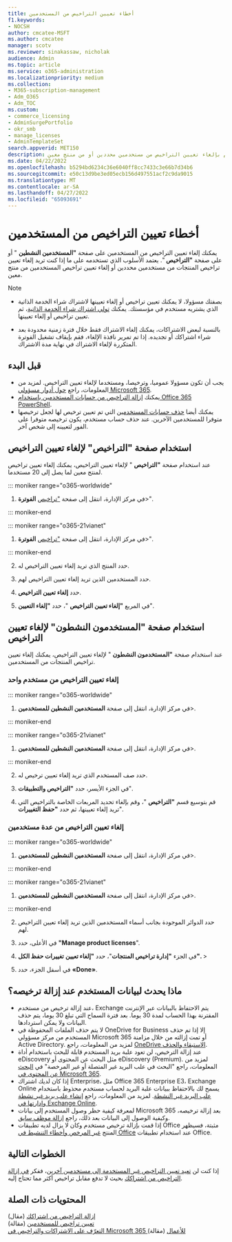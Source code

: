 ```yaml
---
title: أخطاء تعيين التراخيص من المستخدمين
f1.keywords:
- NOCSH
author: cmcatee-MSFT
ms.author: cmcatee
manager: scotv
ms.reviewer: sinakassaw, nicholak
audience: Admin
ms.topic: article
ms.service: o365-administration
ms.localizationpriority: medium
ms.collection:
- M365-subscription-management
- Adm_O365
- Adm_TOC
ms.custom:
- commerce_licensing
- AdminSurgePortfolio
- okr_smb
- manage_licenses
- AdminTemplateSet
search.appverid: MET150
description: يعتمد الأسلوب الذي تستخدمه لإلغاء تعيين تراخيص المنتجات على ما إذا كنت تقوم بإلغاء تعيين التراخيص من مستخدمين محددين أو من منتج معين.
ms.date: 04/22/2022
ms.openlocfilehash: b5294bd6234c36e6040ff8cc7433c3e66b7d34b6
ms.sourcegitcommit: e50c13d9be3ed05ecb156d497551acf2c9da9015
ms.translationtype: MT
ms.contentlocale: ar-SA
ms.lasthandoff: 04/27/2022
ms.locfileid: "65093691"
---
```

# <a name="unassign-licenses-from-users"></a>أخطاء تعيين التراخيص من المستخدمين

يمكنك إلغاء تعيين التراخيص من المستخدمين على صفحة **"المستخدمين النشطين** " أو على صفحة **"التراخيص** ". يعتمد الأسلوب الذي تستخدمه على ما إذا كنت تريد إلغاء تعيين تراخيص المنتجات من مستخدمين محددين أو إلغاء تعيين تراخيص المستخدمين من منتج معين.

> [!NOTE]
> 
> - بصفتك مسؤولا، لا يمكنك تعيين تراخيص أو إلغاء تعيينها لاشتراك شراء الخدمة الذاتية الذي يشتريه مستخدم في مؤسستك. يمكنك [تولي اشتراك شراء الخدمة الذاتية](../../commerce/subscriptions/manage-self-service-purchases-admins.md#take-over-a-self-service-purchase-subscription)، ثم تعيين تراخيص أو إلغاء تعيينها.
> 
> - بالنسبة لبعض الاشتراكات، يمكنك إلغاء الاشتراك فقط خلال فترة زمنية محدودة بعد شراء اشتراكك أو تجديده. إذا تم تمرير نافذة الإلغاء، فقم بإيقاف تشغيل الفوترة المتكررة لإلغاء الاشتراك في نهاية مدة الاشتراك.

## <a name="before-you-begin"></a>قبل البدء

- يجب أن تكون مسؤولا عموميا، وترخيصا، ومستخدما لإلغاء تعيين التراخيص. لمزيد من المعلومات، راجع [حول أدوار مسؤولي Microsoft 365](../add-users/about-admin-roles.md).
- يمكنك [إزالة التراخيص من حسابات المستخدمين باستخدام Office 365 PowerShell](../../enterprise/remove-licenses-from-user-accounts-with-microsoft-365-powershell.md).
- يمكنك أيضا [حذف حسابات المستخدمين](../add-users/delete-a-user.md) التي تم تعيين ترخيص لها لجعل ترخيصها متوفرا للمستخدمين الآخرين. عند حذف حساب مستخدم، يكون ترخيصه متوفرا على الفور لتعيينه إلى شخص آخر.

## <a name="use-the-licenses-page-to-unassign-licenses"></a>استخدام صفحة "التراخيص" لإلغاء تعيين التراخيص

عند استخدام صفحة **"التراخيص** " لإلغاء تعيين التراخيص، يمكنك إلغاء تعيين تراخيص لمنتج معين لما يصل إلى 20 مستخدما.

::: moniker range="o365-worldwide"

1. في مركز الإدارة، انتقل إلى صفحة <a href="https://go.microsoft.com/fwlink/p/?linkid=842264" target="_blank">"تراخيص</a> **الفوترة**\>".

::: moniker-end

::: moniker range="o365-21vianet"

1. في مركز الإدارة، انتقل إلى صفحة <a href="https://go.microsoft.com/fwlink/p/?linkid=850625" target="_blank">"تراخيص</a> **الفوترة**\>".

::: moniker-end

2. حدد المنتج الذي تريد إلغاء تعيين التراخيص له.

3. حدد المستخدمين الذين تريد إلغاء تعيين التراخيص لهم.

4. حدد **إلغاء تعيين التراخيص**.

5. في المربع **"إلغاء تعيين التراخيص** "، حدد **"إلغاء التعيين**".

## <a name="use-the-active-users-page-to-unassign-licenses"></a>استخدام صفحة "المستخدمون النشطون" لإلغاء تعيين التراخيص

عند استخدام صفحة **"المستخدمون النشطون** " لإلغاء تعيين التراخيص، يمكنك إلغاء تعيين تراخيص المنتجات من المستخدمين.

### <a name="unassign-licenses-from-one-user"></a>إلغاء تعيين التراخيص من مستخدم واحد

::: moniker range="o365-worldwide"

1. في مركز الإدارة، انتقل إلى صفحة **المستخدمين النشطين للمستخدمين**\>.<a href="https://go.microsoft.com/fwlink/p/?linkid=834822" target="_blank"></a>

::: moniker-end

::: moniker range="o365-21vianet"

1. في مركز الإدارة، انتقل إلى صفحة **المستخدمين النشطين للمستخدمين**\>.<a href="https://go.microsoft.com/fwlink/p/?linkid=850628" target="_blank"></a>

::: moniker-end

2. حدد صف المستخدم الذي تريد إلغاء تعيين ترخيص له.

3. في الجزء الأيسر، حدد **"التراخيص والتطبيقات**".

4. قم بتوسيع قسم **"التراخيص** "، وقم بإلغاء تحديد المربعات الخاصة بالتراخيص التي تريد إلغاء تعيينها، ثم حدد **"حفظ التغييرات**".

### <a name="unassign-licenses-from-multiple-users"></a>إلغاء تعيين التراخيص من عدة مستخدمين

::: moniker range="o365-worldwide"

1. في مركز الإدارة، انتقل إلى صفحة **المستخدمين النشطين للمستخدمين**\>.<a href="https://go.microsoft.com/fwlink/p/?linkid=834822" target="_blank"></a>

::: moniker-end

::: moniker range="o365-21vianet"

1. في مركز الإدارة، انتقل إلى صفحة **المستخدمين النشطين للمستخدمين**\>.<a href="https://go.microsoft.com/fwlink/p/?linkid=850628" target="_blank"></a>

::: moniker-end

2. حدد الدوائر الموجودة بجانب أسماء المستخدمين الذين تريد إلغاء تعيين التراخيص لهم.

3. في الأعلى، حدد **"Manage product licenses**".

4. في الجزء **"إدارة تراخيص المنتجات**"، حدد **"إلغاء تعيين** **تغييرات حفظ الكل".** > 

5. في أسفل الجزء، حدد **«Done»**.  

## <a name="what-happens-to-a-users-data-when-you-remove-their-license"></a>ماذا يحدث لبيانات المستخدم عند إزالة ترخيصه؟

- عند إزالة ترخيص من مستخدم، Exchange يتم الاحتفاظ بالبيانات عبر الإنترنت المقترنة بهذا الحساب لمدة 30 يوما. بعد فترة السماح التي تبلغ 30 يوما، يتم حذف البيانات ولا يمكن استردادها.
- لا يتم حذف الملفات المحفوظة في OneDrive for Business إلا إذا تم حذف المستخدم من مركز مسؤولي Microsoft 365 أو تمت إزالته من خلال مزامنة Active Directory. لمزيد من المعلومات، راجع [OneDrive الاستبقاء والحذف](/onedrive/retention-and-deletion).
- عند إزالة الترخيص، لن تعود علبة بريد المستخدم قابلة للبحث باستخدام أداة eDiscovery مثل البحث عن المحتوى أو eDiscovery (Premium). لمزيد من المعلومات، راجع "البحث في علب البريد غير المتصلة أو غير المرخصة" في [البحث عن المحتوى في Microsoft 365](../../compliance/content-search.md).
- إذا كان لديك اشتراك Enterprise، مثل Office 365 Enterprise E3، Exchange Online يسمح لك بالاحتفاظ ببيانات علبة البريد لحساب مستخدم محذوظ باستخدام [علب البريد غير النشطة](../../compliance/inactive-mailboxes-in-office-365.md). لمزيد من المعلومات، راجع [إنشاء علب بريد غير نشطة وإدارتها في Exchange Online](../../compliance/create-and-manage-inactive-mailboxes.md).
- لمعرفة كيفية حظر وصول المستخدم إلى بيانات Microsoft 365 بعد إزالة ترخيصه، وكيفية الوصول إلى البيانات بعد ذلك، راجع [إزالة موظف سابق](../add-users/remove-former-employee.md).
- إذا قمت بإزالة ترخيص مستخدم وكان لا يزال لديه تطبيقات Office مثبتة، فسيظهر المنتج [غير المرخص وأخطاء التنشيط في Office](https://support.microsoft.com/office/0d23d3c0-c19c-4b2f-9845-5344fedc4380) عند استخدام تطبيقات Office.

## <a name="next-steps"></a>الخطوات التالية

إذا كنت لن [تعيد تعيين التراخيص غير المستخدمة إلى مستخدمين آخرين](../../managed-desktop/get-started/assign-licenses.md)، ففكر [في إزالة التراخيص من اشتراكك](../../commerce/licenses/buy-licenses.md) بحيث لا تدفع مقابل تراخيص أكثر مما تحتاج إليه.

## <a name="related-content"></a>المحتويات ذات الصلة

[إزالة التراخيص من اشتراكك](../../commerce/licenses/buy-licenses.md) (مقال)\
[تعيين تراخيص للمستخدمين](assign-licenses-to-users.md) (مقالة)\
[التعرّف على الاشتراكات والتراخيص في Microsoft 365 للأعمال](../../commerce/licenses/subscriptions-and-licenses.md) (مقالة)
